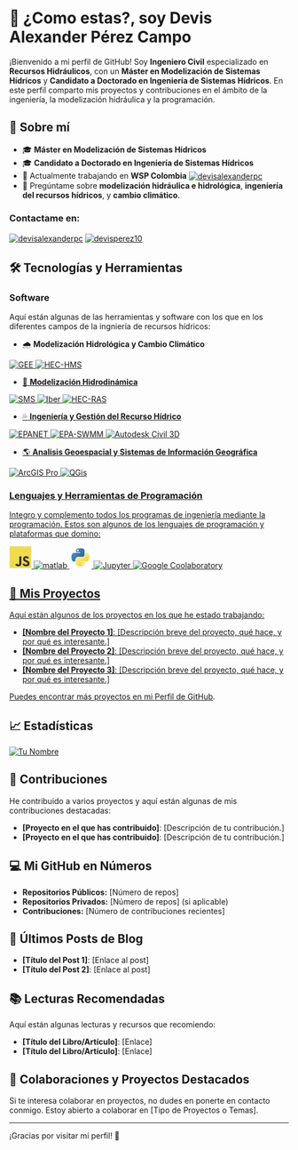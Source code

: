 # 👋 ¿Como estas?, soy Devis Alexander Pérez Campo

¡Bienvenido a mi perfil de GitHub! Soy **Ingeniero Civil** especializado en **Recursos Hidráulicos**, con un **Máster en Modelización de Sistemas Hídricos** y **Candidato a Doctorado en Ingeniería de Sistemas Hídricos**. En este perfil comparto mis proyectos y contribuciones en el ámbito de la ingeniería, la modelización hidráulica y la programación.

## 🌟 Sobre mí

- 🎓 **Máster en Modelización de Sistemas Hídricos**
- 🎓 **Candidato a Doctorado en Ingeniería de Sistemas Hídricos**
- 🌱 Actualmente trabajando en **WSP Colombia** <a href="https://www.linkedin.com/company/wsp-en-colombia/mycompany/" target="blank"><img align="center" src="https://upload.wikimedia.org/wikipedia/commons/thumb/9/92/WSP_logo.svg/102px-WSP_logo.svg.png" alt="devisalexanderpc" height="15" width="30" /></a>
- 💬 Pregúntame sobre **modelización hidráulica e hidrológica**, **ingeniería del recursos hídricos**, y **cambio climático**.
<h3 align="left">Contactame en:</h3>
<p align="left">
<a href="https://linkedin.com/in/devisalexanderpc" target="blank"><img align="center" src="https://raw.githubusercontent.com/rahuldkjain/github-profile-readme-generator/master/src/images/icons/Social/linked-in-alt.svg" alt="devisalexanderpc" height="30" width="40" /></a>
<a href="https://instagram.com/devisperez10" target="blank"><img align="center" src="https://raw.githubusercontent.com/rahuldkjain/github-profile-readme-generator/master/src/images/icons/Social/instagram.svg" alt="devisperez10" height="30" width="40" /></a>
</p>

## 🛠️ Tecnologías y Herramientas

### **Software**

Aquí están algunas de las herramientas y software con los que en los diferentes campos de la ingniería de recursos hídricos:

- 🌧️ **Modelización Hidrológica y Cambio Climático**

<p align="left"> <a href="https://earthengine.google.com/" target="_blank" rel="noreferrer"> <img src="https://earthengine.google.com/static/images/earth-engine-logo.png" alt="GEE" width="40" height="40"/> </a> <a href="https://www.hec.usace.army.mil/software/hec-hms/" target="_blank" rel="noreferrer"> <img src="https://www.hec.usace.army.mil/confluence/download/attachments/18483248/HMSUM?version=1&modificationDate=1582640976954&api=v2" alt="HEC-HMS" width="40" height="40"/> 

- 🌊 **Modelización Hidrodinámica**

<p align="left"> <a href="https://www.aquaveo.com/software/sms-surface-water-modeling-system-introduction" target="_blank" rel="noreferrer"> <img src="https://www.aquaveo.com/images/med-sms-logo.png" alt="SMS" width="60" height="40"/> </a> <a href="https://iberaula.es/" target="_blank" rel="noreferrer"> <img src="https://iberaula.es/cvdata/cntr2/spc21/dtos/mdia/About-the-model/PT_Splash_Ibersplash.png" alt="Iber" width="70" height="40"/> </a> <a href="https://www.hec.usace.army.mil/software/hec-ras/" target="_blank" rel="noreferrer"> <img src="https://www.hec.usace.army.mil/confluence/download/attachments/39297660/RASUM?version=1&modificationDate=1605741150854&api=v2" alt="HEC-RAS" width="40" height="40"/>

- 💦 **Ingeniería y Gestión del Recurso Hídrico**

<p align="left"> <a href="https://www.epa.gov/water-research/epanet" target="_blank" rel="noreferrer"> <img src="https://tecnologia.uniandes.edu.co/wp-content/uploads/2022/07/epanet-logo.svg" alt="EPANET" width="40" height="40"/> </a> <a href="https://www.it.unlv.edu/software/epa-swmm" target="_blank" rel="noreferrer"> <img src="https://www.it.unlv.edu/sites/default/files/styles/250_width/public/sites/default/files/assets/software/logos/epa.png?itok=8If6biwc" alt="EPA-SWMM" width="40" height="40"/> </a> <a href="https://www.autodesk.com/latam/products/autocad/overview?cjdata=MXxOfDB8WXww&panel=buy&AID=13955714&PID=8299320&SID=jkp_CjwKCAjwxNW2BhAkEiwA24Cm9IyjPbq8x8wQ7tyDeyDKOCGP4UAmk8sHnnmZfVKx9zuH-IiTm6VTAhoCaecQAvD_BwE&cjevent=d9b7872c695611ef81bd03e70a82b821&mktvar002=afc_latam_deeplink&affname=8299320_13955714&term=1-YEAR&tab=subscription&plc=ACDIST" target="_blank" rel="noreferrer"> <img src="https://prosoftnet.com/cdn/shop/files/autodesk-civil-3d-small-social-400_grande.png?v=1693678092" alt="Autodesk Civil 3D" width="40" height="40"/>

- 🌎 **Analisis Geoespacial y Sistemas de Información Geográfica**

<p align="left"> <a href="https://www.esri.com/es-es/arcgis/products/arcgis-pro/overview?srsltid=AfmBOookwa1hY7LKKus0RPjXQkxxTxPboSWylXgapsoNfUX3TG6WTu5Z" target="_blank" rel="noreferrer"> <img src="https://www.esri.es/content/dam/distributor-share/esri-es/common/product-logos/ArcGIS-Pro.png" alt="ArcGIS Pro" width="40" height="40"/> </a> <a href="https://www.qgis.org/" target="_blank" rel="noreferrer"> <img src="https://upload.wikimedia.org/wikipedia/commons/thumb/9/91/QGIS_logo_new.svg/256px-QGIS_logo_new.svg.png" alt="QGis" width="40" height="40"/>
  
### **Lenguajes y Herramientas de Programación**

Integro y complemento todos los programas de ingeniería mediante la programación. Estos son algunos de los lenguajes de programación y plataformas que domino:

<p align="left"> <a href="https://developer.mozilla.org/en-US/docs/Web/JavaScript" target="_blank" rel="noreferrer"> <img src="https://raw.githubusercontent.com/devicons/devicon/master/icons/javascript/javascript-original.svg" alt="javascript" width="40" height="40"/> </a> <a href="https://www.mathworks.com/" target="_blank" rel="noreferrer"> <img src="https://upload.wikimedia.org/wikipedia/commons/2/21/Matlab_Logo.png" alt="matlab" width="40" height="40"/> </a> <a href="https://www.python.org" target="_blank" rel="noreferrer"> <img src="https://raw.githubusercontent.com/devicons/devicon/master/icons/python/python-original.svg" alt="python" width="40" height="40"/> </a> <a href="https://jupyter.org/" target="_blank" rel="noreferrer"> <img src="https://jupyter.org/assets/share.png" alt="Jupyter" width="50" height="40"/> </a> <a href="https://colab.google/" target="_blank" rel="noreferrer"> <img src="https://upload.wikimedia.org/wikipedia/commons/d/d0/Google_Colaboratory_SVG_Logo.svg" alt="Google Coolaboratory" width="40" height="40"/> 

## 🔧 Mis Proyectos

Aquí están algunos de los proyectos en los que he estado trabajando:

- **[Nombre del Proyecto 1]**: [Descripción breve del proyecto, qué hace, y por qué es interesante.]
- **[Nombre del Proyecto 2]**: [Descripción breve del proyecto, qué hace, y por qué es interesante.]
- **[Nombre del Proyecto 3]**: [Descripción breve del proyecto, qué hace, y por qué es interesante.]

Puedes encontrar más proyectos en mi [Perfil de GitHub](https://github.com/[TuUsuario]).

## 📈 Estadísticas

[![Tu Nombre](https://github-readme-stats.vercel.app/api?username=TuUsuario&show_icons=true&theme=radical)](https://github.com/[TuUsuario])

## 🤝 Contribuciones

He contribuido a varios proyectos y aquí están algunas de mis contribuciones destacadas:

- **[Proyecto en el que has contribuido]**: [Descripción de tu contribución.]
- **[Proyecto en el que has contribuido]**: [Descripción de tu contribución.]

## 💻 Mi GitHub en Números

- **Repositorios Públicos:** [Número de repos]
- **Repositorios Privados:** [Número de repos] (si aplicable)
- **Contribuciones:** [Número de contribuciones recientes]

## 📝 Últimos Posts de Blog

- **[Título del Post 1]**: [Enlace al post]
- **[Título del Post 2]**: [Enlace al post]

## 📚 Lecturas Recomendadas

Aquí están algunas lecturas y recursos que recomiendo:

- **[Título del Libro/Artículo]**: [Enlace]
- **[Título del Libro/Artículo]**: [Enlace]

## 🎨 Colaboraciones y Proyectos Destacados

Si te interesa colaborar en proyectos, no dudes en ponerte en contacto conmigo. Estoy abierto a colaborar en [Tipo de Proyectos o Temas].

---

¡Gracias por visitar mi perfil! 🚀
